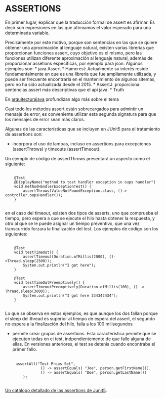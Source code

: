 # ASSERTIONS

En primer lugar, explicar que la traducción formal de assert es afirmar. Es decir son expresiones en las que afirmamos el valor esperado para una determinada variable.

Precisamente por este motivo, porque son sentencias en las que se quiere obtener una aproximación al lenguaje natural, existen varias librerías que proporcionan funciones assert, cuyo objetivo es el mismo, pero las funciones utilizan diferente aproximación al lenguaje natural, además de proporcionar assetions específicas, por ejemplo para json. Algunos ejemplos son:
    * java Assert
    * Hamcrest: Actualmente su interés reside fundamentalmente en que es una librería que fue ampliamente utilizada, y puede ser frecuente encontrarla en el mantenimiento de algunos sitemas, pero no ha sido actualizada desde el 2015.
    * AssertJ: proporciona sentencias assert más descriptivas que el api java.
    * Truth

 En [arquitecturajava](https://www.arquitecturajava.com/java-assert-librerias-y-enfoques/) profundizan algo más sobre el tema

Casi todo los métodos assert están sobrecargados para admintir un mensaje de error, es conveniente utilizar esta segunda signatura para que los mensajes de error sean más claros.

Algunas de las características que se incluyen en JUnit5 para el tratamiento de assertions son:

* incorpora el uso de lambas, incluso en assertions para excepciones (assertThrows) y timeouts (assertTimeout).

Un ejemplo de código de assertThrows presentará un aspecto como el siguiente:
<pre>
    <code>
    @Test
    @DisplayName("method to test handler exception in oups handler")
    void methodHandlerExceptionTest() {
        assertThrows(ValueNotFoundException.class, ()-> controller.oupsHandler());
    }
    </code>
</pre>

en el caso del timeout, existen dos tipos de asserts, uno que comprueba el tiempo, pero espera a que se ejecute el hilo hasta obtener la respuesta, y otro al que se le puede asignar un tiempo preventivo, que una vez transcurrido forzara la finalización del test. Los ejemplos de código son los siguientes:

<pre>
    <code>
    @Test
    void testTimeOut() {
        assertTimeout(Duration.ofMillis(2000), ()->Thread.sleep(2500));
        System.out.println("I got here");
    }

    @Test
    void testTimeOutPreemptively() {
        assertTimeoutPreemptively(Duration.ofMillis(100), () -> Thread.sleep(3000));
        System.out.println("I got here 234342434");
    }
    </code>
</pre>

Lo que se observa en estos ejemplos, es que aunque los dos fallan porque el sleep del thread es superior al tiempo de espera del assert, el segundo no espera a la finalización del hilo, falla a los 100 milisegundos

* permite crear grupos de assertions. Esta característica permite que se ejecuten todas en el test, indpendientemente de que falle alguna de ellas. En versiones anteriores, el test se detenía cuando encontraba el primer fallo.
<pre>  
    <code>assertAll("Test Props Set",
                () -> assertEquals( "Joe", person.getFirstName()),
                () -> assertEquals( "Doe", person.getLastName())
        );
    </code>
</pre>

[Un catálogo detallado de las assertions de Junit5](https://junit.org/junit5/docs/5.0.1/api/org/junit/jupiter/api/Assertions.html).
